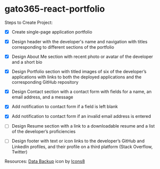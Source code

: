 # gato365-react-portfolio




Steps to Create Project:
- [X] Create single-page application portfolio
- [X] Design header with the developer's name and navigation with titles corresponding to different sections of the portfolio
- [X] Design About Me section with recent photo or avatar of the developer and a short bio
- [X] Design Portfolio section with titled images of six of the developer’s applications with links to both the deployed applications and the corresponding GitHub repository
- [X] Design Contact section with a contact form with fields for a name, an email address, and a message
- [X] Add notification to contact form if a field is left blank
- [X] Add notification to contact form if an invalid email address is entered
- [ ] Design Resume section with a link to a downloadable resume and a list of the developer’s proficiencies
- [ ] Design footer with text or icon links to the developer’s GitHub and LinkedIn profiles, and their profile on a third platform (Stack Overflow, Twitter)




Resources:
<a target="_blank" href="https://icons8.com/icon/11346/data-backup">Data Backup</a> icon by <a target="_blank" href="https://icons8.com">Icons8</a>